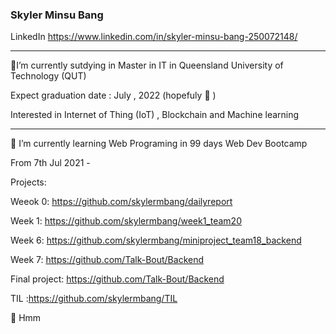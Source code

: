 ###  Skyler Minsu Bang

LinkedIn
https://www.linkedin.com/in/skyler-minsu-bang-250072148/
<hr>

 📌I’m currently sutdying in Master in IT in Queensland University of Technology (QUT)
 
  Expect graduation date :  July , 2022  (hopefuly 🤔 )
  
  Interested in Internet of Thing (IoT) ,  Blockchain  and Machine learning
   
   
<hr>

📌 I’m currently learning Web Programing in 99 days Web Dev Bootcamp 
    
  From 7th Jul 2021 - 
  
  Projects:
  
  Weeok 0: https://github.com/skylermbang/dailyreport
  
  Week 1: https://github.com/skylermbang/week1_team20
  
  Week 6: https://github.com/skylermbang/miniproject_team18_backend
  
  Week 7: https://github.com/Talk-Bout/Backend
  
  Final project:  https://github.com/Talk-Bout/Backend
  
  TIL :https://github.com/skylermbang/TIL
  
📌 Hmm 



<!--
**skylermbang/skylermbang** is a ✨ _special_ ✨ repository because its `README.md` (this file) appears on your GitHub profile.

Here are some ideas to get you started:


- # I’m currently working in 99 Web Dev Bootcamp
- #🌱 I’m currently sutdying in Master in IT in Queensland University of Technology (QUT)
- #👯 I’m looking to collaborate on ...
- #🤔 I’m looking for help with ...
- #💬 Ask me about ...
- #📫 How to reach me: ...
- #😄 Pronouns: ...
- #⚡ Fun fact: ...
-->
